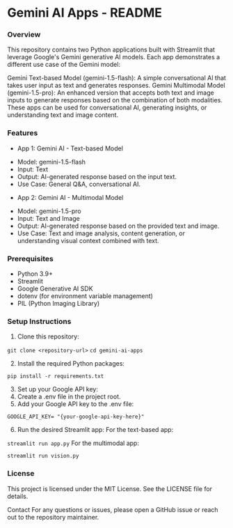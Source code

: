 # Gemini AI Apps - README #
### Overview ### 
This repository contains two Python applications built with Streamlit that leverage Google's Gemini generative AI models. Each app demonstrates a different use case of the Gemini model:

Gemini Text-based Model (gemini-1.5-flash): A simple conversational AI that takes user input as text and generates responses.
Gemini Multimodal Model (gemini-1.5-pro): An enhanced version that accepts both text and image inputs to generate responses based on the combination of both modalities.
These apps can be used for conversational AI, generating insights, or understanding text and image content.

### Features ### 
* App 1: Gemini AI - Text-based Model
- Model: gemini-1.5-flash
- Input: Text
- Output: AI-generated response based on the input text.
- Use Case: General Q&A, conversational AI.
* App 2: Gemini AI - Multimodal Model
- Model: gemini-1.5-pro
- Input: Text and Image
- Output: AI-generated response based on the provided text and image.
- Use Case: Text and image analysis, content generation, or understanding visual context combined with text.

### Prerequisites ### 
* Python 3.9+
* Streamlit
* Google Generative AI SDK
* dotenv (for environment variable management)
* PIL (Python Imaging Library)

### Setup Instructions ###
1. Clone this repository:

`git clone <repository-url>`
`cd gemini-ai-apps`

2. Install the required Python packages:

`pip install -r requirements.txt`

3. Set up your Google API key:
4. Create a .env file in the project root.
5. Add your Google API key to the .env file:

`GOOGLE_API_KEY= "{your-google-api-key-here}"`

6. Run the desired Streamlit app:
For the text-based app:

`streamlit run app.py`
For the multimodal app:

`streamlit run vision.py`

### License ###
This project is licensed under the MIT License. See the LICENSE file for details.

Contact
For any questions or issues, please open a GitHub issue or reach out to the repository maintainer.

